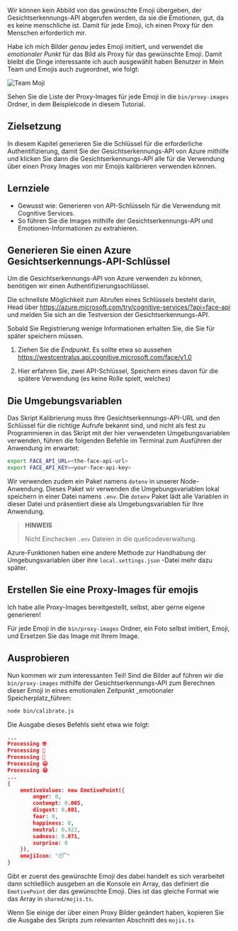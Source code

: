 Wir können kein Abbild von das gewünschte Emoji übergeben, der Gesichtserkennungs-API abgerufen werden, da sie die Emotionen, gut, da es keine menschliche ist. Damit für jede Emoji, ich einen Proxy für den Menschen erforderlich mir.

Habe ich mich Bilder _genau_ jedes Emoji imitiert, und verwendet die _emotionaler Punkt_ für das Bild als Proxy für das gewünschte Emoji. Damit bleibt die Dinge interessante ich auch ausgewählt haben Benutzer in Mein Team und Emojis auch zugeordnet, wie folgt:

![Team Moji](/media-drafts/team.jpg)

Sehen Sie die Liste der Proxy-Images für jede Emoji in die `bin/proxy-images` Ordner, in dem Beispielcode in diesem Tutorial.

## <a name="goal"></a>Zielsetzung

In diesem Kapitel generieren Sie die Schlüssel für die erforderliche Authentifizierung, damit Sie der Gesichtserkennungs-API von Azure mithilfe und klicken Sie dann die Gesichtserkennungs-API alle für die Verwendung über einen Proxy Images von mir Emojis kalibrieren verwenden können.

## <a name="learning-objectives"></a>Lernziele

- Gewusst wie: Generieren von API-Schlüsseln für die Verwendung mit Cognitive Services.
- So führen Sie die Images mithilfe der Gesichtserkennungs-API und Emotionen-Informationen zu extrahieren.

## <a name="generate-an-azure-face-api-key"></a>Generieren Sie einen Azure Gesichtserkennungs-API-Schlüssel

Um die Gesichtserkennungs-API von Azure verwenden zu können, benötigen wir einen Authentifizierungsschlüssel.

Die schnellste Möglichkeit zum Abrufen eines Schlüssels besteht darin, Head über https://azure.microsoft.com/try/cognitive-services/?api=face-api und melden Sie sich an die Testversion der Gesichtserkennungs-API.

Sobald Sie Registrierung wenige Informationen erhalten Sie, die Sie für später speichern müssen.

1. Ziehen Sie die _Endpunkt_. Es sollte etwa so aussehen https://westcentralus.api.cognitive.microsoft.com/face/v1.0

2. Hier erfahren Sie, zwei API-Schlüssel, Speichern eines davon für die spätere Verwendung (es keine Rolle spielt, welches)

## <a name="setup-the-environment-variables"></a>Die Umgebungsvariablen

Das Skript Kalibrierung muss Ihre Gesichtserkennungs-API-URL und den Schlüssel für die richtige Aufrufe bekannt sind, und nicht als fest zu Programmieren in das Skript mit der hier verwendeten Umgebungsvariablen verwenden, führen die folgenden Befehle im Terminal zum Ausführen der Anwendung im erwartet:

```bash
export FACE_API_URL=<the-face-api-url>
export FACE_API_KEY=<your-face-api-key>
```

Wir verwenden zudem ein Paket namens `dotenv` in unserer Node-Anwendung. Dieses Paket wir verwenden die Umgebungsvariablen lokal speichern in einer Datei namens `.env`. Die `dotenv` Paket lädt alle Variablen in dieser Datei und präsentiert diese als Umgebungsvariablen für Ihre Anwendung.

> **HINWEIS**
>
> Nicht Einchecken `.env` Dateien in die quellcodeverwaltung.

Azure-Funktionen haben eine andere Methode zur Handhabung der Umgebungsvariablen über ihre `local.settings.json` -Datei mehr dazu später.

## <a name="create-some-proxy-images-for-emojis"></a>Erstellen Sie eine Proxy-Images für emojis

Ich habe alle Proxy-Images bereitgestellt, selbst, aber gerne eigene generieren!

Für jede Emoji in die `bin/proxy-images` Ordner, ein Foto selbst imitiert, Emoji, und Ersetzen Sie das Image mit Ihrem Image.

## <a name="try-it-out"></a>Ausprobieren

Nun kommen wir zum interessanten Teil! Sind die Bilder auf führen wir die `bin/proxy-images` mithilfe der Gesichtserkennungs-API zum Berechnen dieser Emoji in eines emotionalen Zeitpunkt _emotionaler Speicherplatz_führen:

```bash
node bin/calibrate.js
```

Die Ausgabe dieses Befehls sieht etwa wie folgt:

```json
...
Processing 🤓
Processing 🤔
Processing 🦄
Processing 😃
Processing 😆
...
{
    emotiveValues: new EmotivePoint({
        anger: 0,
        contempt: 0.005,
        disgust: 0.001,
        fear: 0,
        happiness: 0,
        neutral: 0.922,
        sadness: 0.071,
        surprise: 0
    }),
    emojiIcon: "😴"
}
```

Gibt er zuerst des gewünschte Emoji des dabei handelt es sich verarbeitet dann schließlich ausgeben an die Konsole ein Array, das definiert die `EmotivePoint` der das gewünschte Emoji. Dies ist das gleiche Format wie das Array in `shared/mojis.ts`.

Wenn Sie einige der über einen Proxy Bilder geändert haben, kopieren Sie die Ausgabe des Skripts zum relevanten Abschnitt des `mojis.ts`

